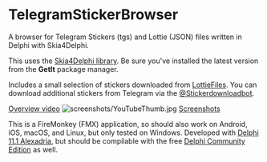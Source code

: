 # TelegramStickerBrowser
A browser for Telegram Stickers (tgs) and Lottie (JSON) files written in Delphi with Skia4Delphi.

This uses the [Skia4Delphi library](https://github.com/skia4delphi/skia4delphi). Be sure you've installed the latest version from the **GetIt** package manager.

Includes a small selection of stickers downloaded from [LottieFiles](https://lottiefiles.com/animated-stickers). You can download additional stickers from Telegram via the [@Stickerdownloadbot](https://t.me/Stickerdownloadbot).

[Overview video](https://youtu.be/5CDFWCiOVNM)
![screenshots/YouTubeThumb.jpg](https://youtu.be/5CDFWCiOVNM)
[Screenshots](screenshots/readme.md)

This is a FireMonkey (FMX) application, so should also work on Android, iOS, macOS, and Linux, but only tested on Windows. Developed with [Delphi 11.1 Alexadria](https://www.embarcadero.com/products/delphi), but should be compilable with the free [Delphi Community Edition](https://www.embarcadero.com/products/delphi/starter) as well.
